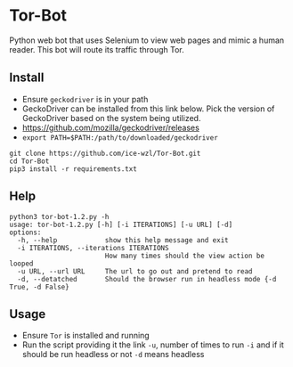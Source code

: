 # Tor-Bot
Python web bot that uses Selenium to view web pages and mimic a human reader.  This bot will route its traffic through Tor.
## Install
- Ensure `geckodriver` is in your path
- GeckoDriver can be installed from this link below. Pick the version of GeckoDriver based on the system being utilized.
- https://github.com/mozilla/geckodriver/releases
- `export PATH=$PATH:/path/to/downloaded/geckodriver`
````
git clone https://github.com/ice-wzl/Tor-Bot.git
cd Tor-Bot
pip3 install -r requirements.txt
````
## Help
````
python3 tor-bot-1.2.py -h                                                                                      
usage: tor-bot-1.2.py [-h] [-i ITERATIONS] [-u URL] [-d]
options:
  -h, --help            show this help message and exit
  -i ITERATIONS, --iterations ITERATIONS
                        How many times should the view action be looped
  -u URL, --url URL     The url to go out and pretend to read
  -d, --detatched       Should the browser run in headless mode {-d True, -d False}
  ````
## Usage 
- Ensure `Tor` is installed and running 
- Run the script providing it the link `-u`, number of times to run `-i` and if it should be run headless or not `-d` means headless 
